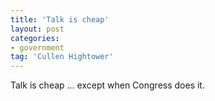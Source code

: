 ```yaml
---
title: 'Talk is cheap'
layout: post
categories:
- government
tag: 'Cullen Hightower'
---
```


Talk is cheap ... except when Congress does it.